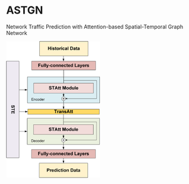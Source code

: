 # ASTGN
Network Traffic Prediction with Attention-based Spatial-Temporal Graph Network

<img src="https://github.com/pengyufei2024/ASTGN/blob/main/figure/ASTGN.png" width="50%">

